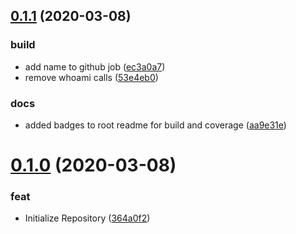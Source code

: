 ## [0.1.1](https://github.com/manniwatch/manniwatch/compare/v0.1.0...v0.1.1) (2020-03-08)


### build

* add name to github job ([ec3a0a7](https://github.com/manniwatch/manniwatch/commit/ec3a0a7d737891e1d6d2e3fe8dcdf958b6bb10d2))
* remove whoami calls ([53e4eb0](https://github.com/manniwatch/manniwatch/commit/53e4eb0ed0754e2227f65d1e1687ac786be66fce))

### docs

* added badges to root readme for build and coverage ([aa9e31e](https://github.com/manniwatch/manniwatch/commit/aa9e31eb53eb157e9efbea9413cf78eefe55d9c9))



# [0.1.0](https://github.com/manniwatch/manniwatch/compare/364a0f2e8a81e3df0cbaa9e09a4e9f70c1994270...v0.1.0) (2020-03-08)


### feat

* Initialize Repository ([364a0f2](https://github.com/manniwatch/manniwatch/commit/364a0f2e8a81e3df0cbaa9e09a4e9f70c1994270))



